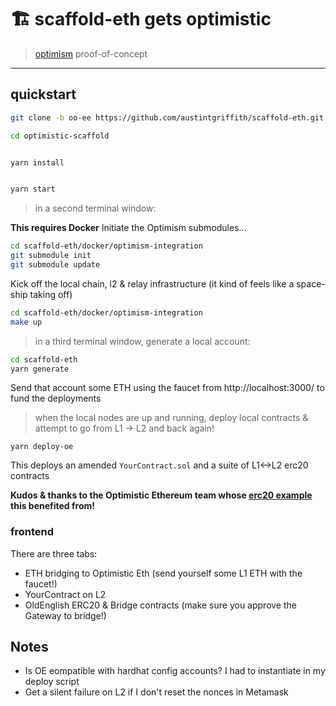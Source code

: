 # 🏗 scaffold-eth gets optimistic

> [optimism](https://optimism.io/) proof-of-concept

---

## quickstart

```bash
git clone -b oo-ee https://github.com/austintgriffith/scaffold-eth.git optimistic-scaffold

cd optimistic-scaffold
```

```bash

yarn install

```

```bash

yarn start

```

> in a second terminal window:

__This requires Docker__
Initiate the Optimism submodules...
```bash
cd scaffold-eth/docker/optimism-integration
git submodule init
git submodule update
```
Kick off the local chain, l2 & relay infrastructure (it kind of feels like a space-ship taking off)
```bash
cd scaffold-eth/docker/optimism-integration
make up
```

> in a third terminal window, generate a local account:

```bash
cd scaffold-eth
yarn generate
```
Send that account some ETH using the faucet from http://localhost:3000/ to fund the deployments

> when the local nodes are up and running, deploy local contracts & attempt to go from L1 -> L2 and back again!
```
yarn deploy-oe
```

This deploys an amended `YourContract.sol` and a suite of L1<->L2 erc20 contracts

__Kudos & thanks to the Optimistic Ethereum team whose [erc20 example](https://github.com/ethereum-optimism/optimism-tutorial/tree/deposit-withdrawal) this benefited from!__

### frontend
There are three tabs:
- ETH bridging to Optimistic Eth (send yourself some L1 ETH with the faucet!)
- YourContract on L2
- OldEnglish ERC20 & Bridge contracts (make sure you approve the Gateway to bridge!)

## Notes
- Is OE eompatible with hardhat config accounts? I had to instantiate in my deploy script
- Get a silent failure on L2 if I don't reset the nonces in Metamask

